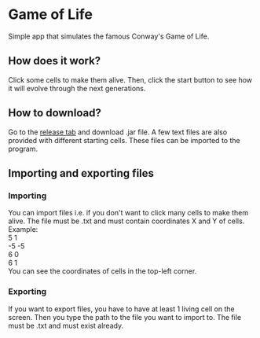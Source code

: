 # Game of Life

Simple app that simulates the famous Conway's Game of Life.

## How does it work?

Click some cells to make them alive.
Then, click the start button to see how it will evolve through the next generations.

## How to download?

Go to the [release tab](https://github.com/Matistan/GameOfLife/releases) and download .jar file.
A few text files are also provided with different starting cells.
These files can be imported to the program.

## Importing and exporting files

### Importing

You can import files i.e. if you don't want to click many cells to make them alive.
The file must be .txt and must contain coordinates X and Y of cells.
<br>
Example:
<br>
5 1
<br>
-5 -5
<br>
6 0
<br>
6 1
<br>
You can see the coordinates of cells in the top-left corner.

### Exporting

If you want to export files, you have to have at least 1 living cell on the screen.
Then you type the path to the file you want to import to.
The file must be .txt and must exist already.
